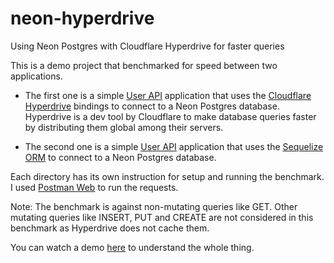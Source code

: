 # neon-hyperdrive
Using Neon Postgres with Cloudflare Hyperdrive for faster queries


This is a demo project that benchmarked for speed between two applications.

- The first one is a simple [User API](/neon/) application that uses the [Cloudflare Hyperdrive](https://developers.cloudflare.com/hyperdrive/) bindings to connect to a Neon Postgres database. Hyperdrive is a dev tool by Cloudflare to make database queries faster by distributing them global among their servers.

- The second one is a simple [User API](/native-pg/) application that uses the [Sequelize ORM](https://sequelize.org/) to connect to a Neon Postgres database.

Each directory has its own instruction for setup and running the benchmark. I used [Postman Web](https://go.postman.co/home) to run the requests.

Note: The benchmark is against non-mutating queries like GET. Other mutating queries like INSERT, PUT and CREATE are not considered in this benchmark as Hyperdrive does not cache them.

You can watch a demo [here](https://www.loom.com/share/ac9ac7b1b68d4fd3afa0c78896463e35?sid=2dc9cbcb-aa69-41c8-8a78-d21d24523344) to understand the whole thing.

